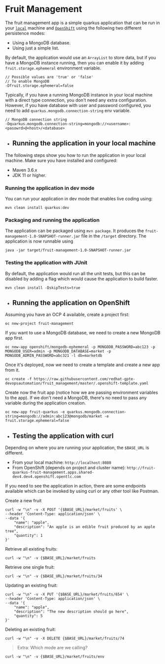 # Fruit Management
The fruit management app is a simple quarkus application that can be run in your [`local`](#running-the-application-in-your-local-machine) 
machine and [`OpenShift`](#running-the-application-on-openshift) 
using the following two different persistence modes:
- Using a MongoDB database.
- Using just a simple list.

By default, the application would use an `ArrayList` to store data, but if you have a MongoDB instance running, 
then you can enable it by adding `fruit.storage.ephemeral` environment variable.
```
// Possible values are 'true' or 'false'
// To enable MongoDB
-Dfruit.storage.ephemeral=false
```
Typically, if you have a running MongoDB instance in your local machine with a direct type connection, you don't need any extra configuration.
 However, if you have database with user and password configured, you need to add `quarkus.mongodb.connection-string` env variable.
```
// MongoDB connection string
-Dquarkus.mongodb.connection-string=mongodb://<username>:<pasowrd>@<host>/<database>
```

- ## Running the application in your local machine
The following steps show you how to run the application in your local machine. Make sure you have installed and configured:
- Maven 3.6.x 
- JDK 11 or higher.

### Running the application in dev mode
You can run your application in dev mode that enables live coding using:
```
mvn clean install quarkus:dev
```
### Packaging and running the application
The application can be packaged using `mvn package`.
It produces the `fruit-management-1.0-SNAPSHOT-runner.jar` file in the `/target` directory.
The application is now runnable using
``` 
java -jar target/fruit-management-1.0-SNAPSHOT-runner.jar
```
### Testing the application with JUnit
By default, the application would run all the unit tests, but this can be disabled by adding a flag which would cause the
application to build faster.
``` 
mvn clean install -DskipTests=true
```
- ## Running the application on OpenShift
Assuming you have an OCP 4 available, create a project first:
```
oc new-project fruit-management
```
If you want to use a MongoDB database, we need to create a new MongoDB app first.
```
oc new-app openshift/mongodb-ephemeral -p MONGODB_PASSWORD=abc123 -p MONGODB_USER=admin -p MONGODB_DATABASE=market -p MONGODB_ADMIN_PASSWORD=abc321 -l db=marketdb
```
Once it's deployed, now we need to create a template and create a new app from it.
```
oc create -f https://raw.githubusercontent.com/redhat-gpte-devopsautomation/fruit_management/master/.openshift-template.yaml
```
Create now the fruit app (notice how we are passing environment variables to the app).
If we don't need a MongoDB, there's no need to pass any variable during the application creation.
```
oc new-app fruit-quarkus -e quarkus.mongodb.connection-string=mongodb://admin:abc123@mongodb/market -e fruit.storage.ephemeral=false
```

- ## Testing the application with curl
Depending on where you are running your application, the `$BASE_URL` is different.
- From your local machine: `http://localhost:8080`
- From OpenShift (depends on project and cluster name): `http://fruit-quarkus-fruit-management.apps.shared-dev4.dev4.openshift.opentlc.com`

If you need to see the application in action, there are some endpoints available which can be invoked by using curl
or any other tool like Postman.

Create a new fruit
```
curl -w "\n" -v -X POST '{$BASE_URL}/market/fruits' \
--header 'Content-Type: application/json' \
--data '{
    "name": "apple",
    "description": "An apple is an edible fruit produced by an apple tree",
    "quantity": 1
}'
```
Retrieve all existing fruits:
```
curl -w "\n" -v {$BASE_URL}/market/fruits
```
Retrieve one single fruit:
```
curl -w "\n" -v {$BASE_URL}/market/fruits/34
```
Updating an existing fruit:
```
curl -w "\n" -v -X PUT '{$BASE_URL}/market/fruits/654' \
--header 'Content-Type: application/json' \
--data '{
    "name": "apple",
    "description": "The new description should go here",
    "quantity": 5
}'
```
Deleting an existing fruit:
```
curl -w "\n" -v -X DELETE {$BASE_URL}/market/fruits/74
```
> Extra: Which mode are we calling?
```
curl -w "\n" -v {$BASE_URL}/market/fruits/env
```
